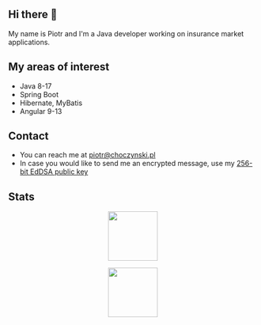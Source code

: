 ## Hi there 👋
My name is Piotr and I'm a Java developer working on insurance market applications.


## My areas of interest
- Java 8-17
- Spring Boot
- Hibernate, MyBatis
- Angular 9-13


## Contact
- You can reach me at piotr@choczynski.pl
- In case you would like to send me an encrypted message, use my [256-bit EdDSA public key](./public_key.asc)


## Stats

<p align="center">
  <img align="center" src="https://github-readme-stats.vercel.app/api?username=pChocz&count_private=true&show_icons=true&hide=contribs" style="height: 100px" />
</p>
<p align="center">
  <img align="center" src="https://github-readme-stats.vercel.app/api/top-langs/?username=pChocz&layout=compact&langs_count=6" style="height: 100px" />
</p>

<!--
**pChocz/pChocz** is a ✨ _special_ ✨ repository because its `README.md` (this file) appears on your GitHub profile.

Here are some ideas to get you started:

- 🔭 I’m currently working on ...
- 🌱 I’m currently learning ...
- 👯 I’m looking to collaborate on ...
- 🤔 I’m looking for help with ...
- 💬 Ask me about ...
- 📫 How to reach me: ...
- 😄 Pronouns: ...
- ⚡ Fun fact: ...
-->
